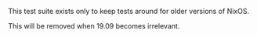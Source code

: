 
This test suite exists only to keep tests around for older versions of NixOS.

This will be removed when 19.09 becomes irrelevant.
